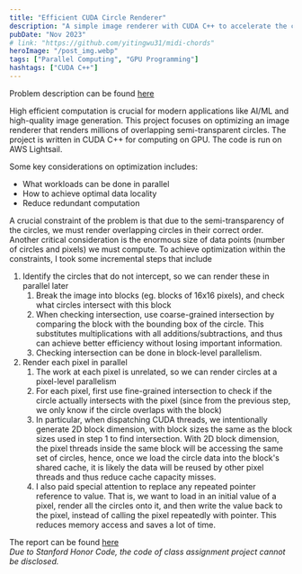 ```yaml
---
title: "Efficient CUDA Circle Renderer"
description: "A simple image renderer with CUDA C++ to accelerate the compute speed of multi-layer circle graphs on GPUs"
pubDate: "Nov 2023"
# link: "https://github.com/yitingwu31/midi-chords"
heroImage: "/post_img.webp"
tags: ["Parallel Computing", "GPU Programming"]
hashtags: ["CUDA C++"]
---
```


Problem description can be found [here](https://github.com/stanford-cs149/asst3)

High efficient computation is crucial for modern applications like AI/ML and high-quality image generation. This project focuses on optimizing an image renderer that renders millions of overlapping semi-transparent circles. The project is written in CUDA C++ for computing on GPU. The code is run on AWS Lightsail.

Some key considerations on optimization includes:
- What workloads can be done in parallel
- How to achieve optimal data locality
- Reduce redundant computation

A crucial constraint of the problem is that due to the semi-transparency of the circles, we must render overlapping circles in their correct order. Another critical consideration is the enormous size of data points (number of circles and pixels) we must compute. To achieve optimization within the constraints, I took some incremental steps that include
1. Identify the circles that do not intercept, so we can render these in parallel later
    1. Break the image into blocks (eg. blocks of 16x16 pixels), and check what circles intersect with this block
    2. When checking intersection, use coarse-grained intersection by comparing the block with the bounding box of the circle. This substitutes multiplications with all additions/subtractions, and thus can achieve better efficiency without losing important information.
    3. Checking intersection can be done in block-level parallelism.
2. Render each pixel in parallel
    1. The work at each pixel is unrelated, so we can render circles at a pixel-level parallelism
    2. For each pixel, first use fine-grained intersection to check if the circle actually intersects with the pixel (since from the previous step, we only know if the circle overlaps with the block)
    3. In particular, when dispatching CUDA threads, we intentionally generate 2D block dimension, with block sizes the same as the block sizes used in step 1 to find intersection. With 2D block dimension, the pixel threads inside the same block will be accessing the same set of circles, hence, once we load the circle data into the block's shared cache, it is likely the data will be reused by other pixel threads and thus reduce cache capacity misses.
    4. I also paid special attention to replace any repeated pointer reference to value. That is, we want to load in an initial value of a pixel, render all the circles onto it, and then write the value back to the pixel, instead of calling the pixel repeatedly with pointer. This reduces memory access and saves a lot of time.

The report can be found [here](https://drive.google.com/file/d/1qfUK_NvOb94zBDc2ugq41yrXFQDTdHmT/view?usp=sharing)<br>
*Due to Stanford Honor Code, the code of class assignment project cannot be disclosed.*
